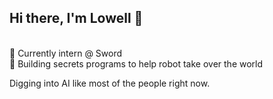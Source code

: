 ## Hi there, I'm Lowell 👋
<br />
🌱  Currently intern @ Sword <br>
🧠  Building secrets programs to help robot take over the world <br>

Digging into AI like most of the people right now.
